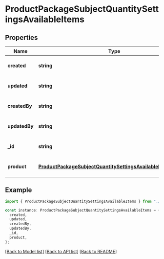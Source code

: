 # ProductPackageSubjectQuantitySettingsAvailableItems

## Properties

| Name          | Type                                                                                                                            | Description | Notes                             |
| ------------- | ------------------------------------------------------------------------------------------------------------------------------- | ----------- | --------------------------------- |
| **created**   | **string**                                                                                                                      |             | [optional] [default to undefined] |
| **updated**   | **string**                                                                                                                      |             | [optional] [default to undefined] |
| **createdBy** | **string**                                                                                                                      |             | [optional] [default to undefined] |
| **updatedBy** | **string**                                                                                                                      |             | [optional] [default to undefined] |
| **\_id**      | **string**                                                                                                                      |             | [optional] [default to undefined] |
| **product**   | [**ProductPackageSubjectQuantitySettingsAvailableItemsProduct**](ProductPackageSubjectQuantitySettingsAvailableItemsProduct.md) |             | [optional] [default to undefined] |

## Example

```typescript
import { ProductPackageSubjectQuantitySettingsAvailableItems } from "./api";

const instance: ProductPackageSubjectQuantitySettingsAvailableItems = {
  created,
  updated,
  createdBy,
  updatedBy,
  _id,
  product,
};
```

[[Back to Model list]](../README.md#documentation-for-models) [[Back to API list]](../README.md#documentation-for-api-endpoints) [[Back to README]](../README.md)
